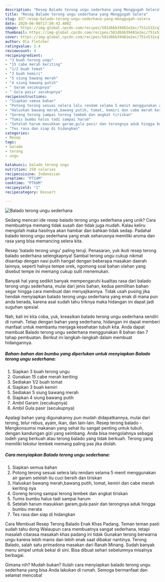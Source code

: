 ```yaml
---
description: "Resep Balado terong ungu sederhana yang Menggugah Selera"
title: "Resep Balado terong ungu sederhana yang Menggugah Selera"
slug: 837-resep-balado-terong-ungu-sederhana-yang-menggugah-selera
date: 2020-06-06T17:50:43.480Z
image: https://img-global.cpcdn.com/recipes/581dbbb39481e2ec/751x532cq70/balado-terong-ungu-sederhana-foto-resep-utama.jpg
thumbnail: https://img-global.cpcdn.com/recipes/581dbbb39481e2ec/751x532cq70/balado-terong-ungu-sederhana-foto-resep-utama.jpg
cover: https://img-global.cpcdn.com/recipes/581dbbb39481e2ec/751x532cq70/balado-terong-ungu-sederhana-foto-resep-utama.jpg
author: Ola Fletcher
ratingvalue: 3.4
reviewcount: 4
recipeingredient:
- "3 buah terong ungu"
- "15 cabe merah keriting"
- "1/2 buah tomat"
- "3 buah kemiri"
- "5 siung bawang merah"
- "4 siung bawang putih"
- " Garam secukupnya"
- " Gula pasir secukupnya"
recipeinstructions:
- "Siapkan semua bahan"
- "Potong terong sesuai selera lalu rendam selama 5 menit menggunakan air garam setelah itu cuci bersih dan tiriskan"
- "Haluskan bawang merah,bawang putih, tomat, kemiri dan cabe merah keriting nya"
- "Goreng terong sampai terong lembek dan angkat tiriskan"
- "Tumis bumbu halus tadi sampai harum"
- "Setelah harum masukkan garam,gula pasir dan terongnya aduk hingga bumbu merata"
- "Tes rasa dan siap di hidangkan"
categories:
- Resep
tags:
- balado
- terong
- ungu

katakunci: balado terong ungu 
nutrition: 258 calories
recipecuisine: Indonesian
preptime: "PT14M"
cooktime: "PT60M"
recipeyield: "1"
recipecategory: Dessert

---
```



![Balado terong ungu sederhana](https://img-global.cpcdn.com/recipes/581dbbb39481e2ec/751x532cq70/balado-terong-ungu-sederhana-foto-resep-utama.jpg)

Sedang mencari ide resep balado terong ungu sederhana yang unik? Cara membuatnya memang tidak susah dan tidak juga mudah. Kalau keliru mengolah maka hasilnya akan hambar dan bahkan tidak sedap. Padahal balado terong ungu sederhana yang enak seharusnya memiliki aroma dan rasa yang bisa memancing selera kita.

Resep &#39;balado terong ungu&#39; paling teruji. Penasaran, yuk ikuti resep terong balado sederhana selengkapnya! Sambal terong ungu cukup nikmat disantap dengan nasi putih hangat dengan beberapa masakan daerah lainnya, seperti halnya tempe orek, ngomong soal bahan olahan yang disebut tempe ini memang cukup sulit menemukan.

Banyak hal yang sedikit banyak mempengaruhi kualitas rasa dari balado terong ungu sederhana, mulai dari jenis bahan, kedua pemilihan bahan segar hingga cara membuat dan menyajikannya. Tidak usah pusing jika hendak menyiapkan balado terong ungu sederhana yang enak di mana pun anda berada, karena asal sudah tahu triknya maka hidangan ini dapat jadi suguhan spesial.


Nah, kali ini kita coba, yuk, kreasikan balado terong ungu sederhana sendiri di rumah. Tetap dengan bahan yang sederhana, hidangan ini dapat memberi manfaat untuk membantu menjaga kesehatan tubuh kita. Anda dapat membuat Balado terong ungu sederhana menggunakan 8 bahan dan 7 tahap pembuatan. Berikut ini langkah-langkah dalam membuat hidangannya.

<!--inarticleads1-->

##### Bahan-bahan dan bumbu yang diperlukan untuk menyiapkan Balado terong ungu sederhana:

1. Siapkan 3 buah terong ungu
1. Gunakan 15 cabe merah keriting
1. Sediakan 1/2 buah tomat
1. Siapkan 3 buah kemiri
1. Sediakan 5 siung bawang merah
1. Siapkan 4 siung bawang putih
1. Ambil  Garam (secukupnya)
1. Ambil  Gula pasir (secukupnya)


Apalagi bahan yang digunakanny pun mudah didapatkannya, mulai dari terong, telur rebus, ayam, ikan, dan lain-lain. Resep terong balado - Mengkonsumsi makanan yang sehat itu sangat penting untuk tubuh, dengan kandungan gizi yang seimbang. Anda bisa mengolahnya sebagai lodeh yang berkuah atau terong balado yang tidak berkuah. Terong yang memiliki tekstur lembek memang paling pas jika diolah. 

<!--inarticleads2-->

##### Cara menyiapkan Balado terong ungu sederhana:

1. Siapkan semua bahan
1. Potong terong sesuai selera lalu rendam selama 5 menit menggunakan air garam setelah itu cuci bersih dan tiriskan
1. Haluskan bawang merah,bawang putih, tomat, kemiri dan cabe merah keriting nya
1. Goreng terong sampai terong lembek dan angkat tiriskan
1. Tumis bumbu halus tadi sampai harum
1. Setelah harum masukkan garam,gula pasir dan terongnya aduk hingga bumbu merata
1. Tes rasa dan siap di hidangkan


Cara Membuat Resep Terong Balado Enak Khas Padang. Teman teman pasti sudah tahu dong Walaupun cara membuatnya sangat sederhana, tetapi masalah citarasa masakah khas padang ini tidak Gunakan terong berwarna ungu karena lebih manis dan lebih enak saat dibakar nantinya. Terong Balado, salah satu primadona masakan dari Ranah Minang. Sudah banyak menu simpel untuk bekal di sini. Bisa dibuat sehari sebelumnya misalnya berbagai. 

Gimana nih? Mudah bukan? Itulah cara menyiapkan balado terong ungu sederhana yang bisa Anda lakukan di rumah. Semoga bermanfaat dan selamat mencoba!
